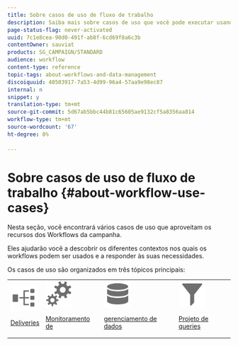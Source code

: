 ```yaml
---
title: Sobre casos de uso de fluxo de trabalho
description: Saiba mais sobre casos de uso que você pode executar usando workflows Campaign Classic.
page-status-flag: never-activated
uuid: 7c1e8cea-90d0-491f-ab8f-6cd69f8a6c3b
contentOwner: sauviat
products: SG_CAMPAIGN/STANDARD
audience: workflow
content-type: reference
topic-tags: about-workflows-and-data-management
discoiquuid: 40503917-7a53-4d99-96a4-57aa9e98ec87
internal: n
snippet: y
translation-type: tm+mt
source-git-commit: 5d67ab5bbc44b81c65605ae9132cf5a8356aa814
workflow-type: tm+mt
source-wordcount: '67'
ht-degree: 8%

---
```



# Sobre casos de uso de fluxo de trabalho {#about-workflow-use-cases}

Nesta seção, você encontrará vários casos de uso que aproveitam os recursos dos Workflows da campanha.

Eles ajudarão você a descobrir os diferentes contextos nos quais os workflows podem ser usados e a responder às suas necessidades.

Os casos de uso são organizados em três tópicos principais:

<table>
<tr>
<td><img src="assets/do-not-localize/icon_workflows.svg" width="60px"><p><a href="../../workflow/using/using-the-local-approval-activity.md">Deliveries</a></p></td><td><img src="assets/do-not-localize/icon_monitoring.svg" width="60px"><p><a href="../../workflow/using/sending-a-report-to-a-list.md">Monitoramento de</a></p></td><td><img src="assets/do-not-localize/icon_manage.svg" width="60px"><p><a href="../../workflow/using/coordinating-data-updates.md">gerenciamento de dados</a></p></td>
<td><img src="assets/do-not-localize/icon_filter.svg" width="60px"><p><a href="../../workflow/using/querying-recipient-table.md">Projeto de queries</a></p></td></tr>
</table>
